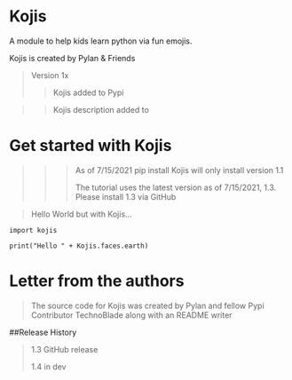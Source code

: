 # Kojis
A module to help kids learn python via fun emojis.

Kojis is created by Pylan & Friends

>Version 1x
>> Kojis added to Pypi

>> Kojis description added to





# Get started with Kojis

>>>As of 7/15/2021 pip install Kojis will only install version 1.1
>>>
>>>The tutorial uses the latest version as of 7/15/2021, 1.3. Please install 1.3 via GitHub

>Hello World but with Kojis...

``import kojis``

 ``print("Hello " + Kojis.faces.earth)``

  
  # Letter from the authors
  
 >The source code for Kojis was created by Pylan and fellow Pypi Contributor TechnoBlade along with an README writer

  ##Release History
  >1.3 GitHub release
  >
  >1.4 in dev 
  
  
  





